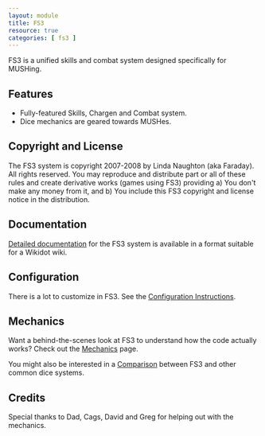 ```yaml
---
layout: module
title: FS3
resource: true
categories: [ fs3 ]
---
```


FS3 is a unified skills and combat system designed specifically for MUSHing.  

## Features 
* Fully-featured Skills, Chargen and Combat system.
* Dice mechanics are geared towards MUSHes.

## Copyright and License

The FS3 system is copyright 2007-2008 by Linda Naughton (aka Faraday). All rights reserved. You may reproduce and distribute part or all of these rules and create derivative works (games using FS3) providing a) You don't make any money from it, and b) You include this FS3 copyright and license notice in the distribution.

## Documentation
[Detailed documentation](https://github.com/lynnfaraday/MUSH/tree/master/farasoftcode/Docs/FS3.2) for the FS3 system is available in a format suitable for a Wikidot wiki.

## Configuration

There is a lot to customize in FS3.  See the [Configuration Instructions]({{site.siteroot}}/fs3/configuration.html).

## Mechanics

Want a behind-the-scenes look at FS3 to understand how the code actually works?  Check out the [Mechanics]({{site.siteroot}}/fs3/mechanics.html) page.  

You might also be interested in a [Comparison]({{site.siteroot}}/fs3/comparison.html) between FS3 and other common dice systems.

## Credits

Special thanks to Dad, Cags, David and Greg for helping out with the mechanics.
